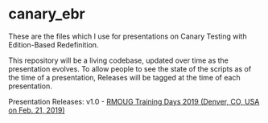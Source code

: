 # canary_ebr
These are the files which I use for presentations on Canary Testing with Edition-Based Redefinition.

This repository will be a living codebase, updated over time as the presentation evolves. To allow people to see the state of the scripts as of the time of a presentation, Releases will be tagged at the time of each presentation.

Presentation Releases:
  v1.0 - [RMOUG Training Days 2019 (Denver, CO, USA on Feb. 21, 2019)](https://github.com/mfhaynes/canary_ebr/tree/v1.0)
